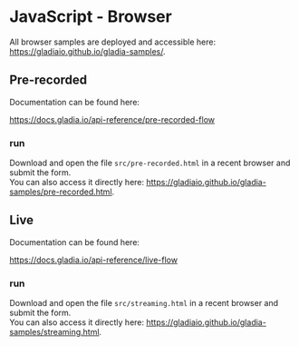 # JavaScript - Browser

All browser samples are deployed and accessible here: https://gladiaio.github.io/gladia-samples/.

## Pre-recorded

Documentation can be found here:

https://docs.gladia.io/api-reference/pre-recorded-flow

### run

Download and open the file `src/pre-recorded.html` in a recent browser and submit the form.  
You can also access it directly here: https://gladiaio.github.io/gladia-samples/pre-recorded.html.

## Live

Documentation can be found here:

https://docs.gladia.io/api-reference/live-flow

### run

Download and open the file `src/streaming.html` in a recent browser and submit the form.  
You can also access it directly here: https://gladiaio.github.io/gladia-samples/streaming.html.
